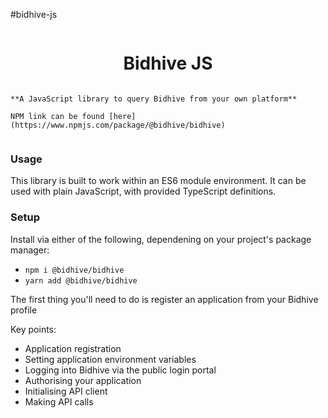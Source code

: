#bidhive-js

<div style="display: flex; flex-direction: column; align-items: center; width: 100%;">
    <h1>Bidhive JS</h1>

    **A JavaScript library to query Bidhive from your own platform**

    NPM link can be found [here](https://www.npmjs.com/package/@bidhive/bidhive)

</div>

### Usage

This library is built to work within an ES6 module environment. It can be used with plain JavaScript, with provided TypeScript definitions.

### Setup

Install via either of the following, dependening on your project's package manager: 
* ``` npm i @bidhive/bidhive ```
* ``` yarn add @bidhive/bidhive ```

The first thing you'll need to do is register an application from your Bidhive profile

Key points:

- Application registration
- Setting application environment variables
- Logging into Bidhive via the public login portal
- Authorising your application
- Initialising API client
- Making API calls
